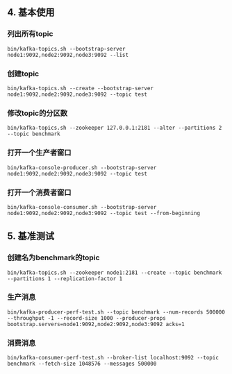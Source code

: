 ## 4. 基本使用

### 列出所有topic

```
bin/kafka-topics.sh --bootstrap-server node1:9092,node2:9092,node3:9092 --list
```

### 创建topic

```
bin/kafka-topics.sh --create --bootstrap-server node1:9092,node2:9092,node3:9092 --topic test
```

### 修改topic的分区数
```
bin/kafka-topics.sh --zookeeper 127.0.0.1:2181 --alter --partitions 2 --topic benchmark
```



### 打开一个生产者窗口

```
bin/kafka-console-producer.sh --bootstrap-server node1:9092,node2:9092,node3:9092 --topic test
```

### 打开一个消费者窗口

```
bin/kafka-console-consumer.sh --bootstrap-server node1:9092,node2:9092,node3:9092 --topic test --from-beginning
```

## 5. 基准测试

### 创建名为benchmark的topic

```
bin/kafka-topics.sh --zookeeper node1:2181 --create --topic benchmark --partitions 1 --replication-factor 1
```

### 生产消息

```
bin/kafka-producer-perf-test.sh --topic benchmark --num-records 500000 --throughput -1 --record-size 1000 --producer-props bootstrap.servers=node1:9092,node2:9092,node3:9092 acks=1
```

### 消费消息

```
bin/kafka-consumer-perf-test.sh --broker-list localhost:9092 --topic benchmark --fetch-size 1048576 --messages 500000
```

## 